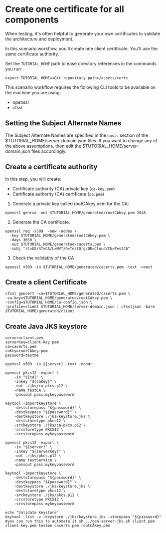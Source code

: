 # Create one certificate for all components

When testing, it's often helpful to generate your own certificates to validate the architecture and deployment.

In this scenario workflow, you'll create one client certificate. You'll use the same certificate authority.

Set the `TUTORIAL_HOME` path to ease directory references in the commands you run:
```
export TUTORIAL_HOME=<Git repository path>/assets/certs
```

This scenario workflow requires the following CLI tools to be available on the machine you
are using:

- openssl
- cfssl

## Setting the Subject Alternate Names

The Subject Alternate Names are specified in the `hosts` section of the $TUTORIAL_HOME/server-domain.json 
files. If you want to change any of the above assumptions, then edit the $TUTORIAL_HOME/server-domain.json 
files accordingly.

## Create a certificate authority

In this step, you will create:

* Certificate authority (CA) private key (`ca-key.pem`)
* Certificate authority (CA) certificate (`ca.pem`)

1. Generate a private key called rootCAkey.pem for the CA:

```
openssl genrsa -out $TUTORIAL_HOME/generated/rootCAkey.pem 2048
```

2. Generate the CA certificate.

```
openssl req -x509  -new -nodes \
  -key $TUTORIAL_HOME/generated/rootCAkey.pem \
  -days 3650 \
  -out $TUTORIAL_HOME/generated/cacerts.pem \
  -subj "/C=US/ST=CA/L=MVT/O=TestOrg/OU=Cloud/CN=TestCA"
```

3. Check the validatity of the CA

```
openssl x509 -in $TUTORIAL_HOME/generated/cacerts.pem -text -noout
```

## Create a client Certificate 

```
cfssl gencert -ca=$TUTORIAL_HOME/generated/cacerts.pem \
-ca-key=$TUTORIAL_HOME/generated/rootCAkey.pem \
-config=$TUTORIAL_HOME/ca-config.json \
-profile=client $TUTORIAL_HOME/server-domain.json | cfssljson -bare $TUTORIAL_HOME/generated/client
```

## Create Java JKS keystore
```
server=client.pem
serverKey=client-key.pem
ca=cacerts.pem
caKey=rootCAkey.pem
password=testme

openssl x509 -in ${server} -text -noout

openssl pkcs12 -export \
	-in "${ca}" \
	-inkey "${caKey}" \
	-out ./jks/ca-pkcs.p12 \
	-name testCA \
	-passout pass:mykeypassword

keytool -importkeystore \
	-deststorepass "${password}" \
	-destkeypass "${password}" \
	-destkeystore ./jks/keystore.jks \
	-deststoretype pkcs12 \
	-srckeystore ./jks/ca-pkcs.p12 \
	-srcstoretype PKCS12 \
	-srcstorepass mykeypassword

openssl pkcs12 -export \
	-in "${server}" \
	-inkey "${serverKey}" \
	-out ./jks/pkcs.p12 \
	-name testService \
	-passout pass:mykeypassword

keytool -importkeystore \
	-deststorepass "${password}" \
	-destkeypass "${password}" \
	-destkeystore ./jks/keystore.jks \
	-deststoretype pkcs12 \
	-srckeystore ./jks/pkcs.p12 \
	-srcstoretype PKCS12 \
	-srcstorepass mykeypassword

echo "Validate Keystore"
keytool -list -v -keystore ./jks/keystore.jks -storepass "${password}"
#you can run this to automate it sh ../gen-server-jks.sh client.pem client-key.pem testme cacerts.pem rootCAkey.pem
```

